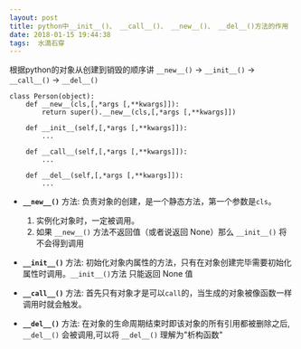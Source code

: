 ```yaml
---
layout: post
title: python中__init__()、 __call__()、 __new__()、 __del__()方法的作用
date: 2018-01-15 19:44:38
tags:  水滴石穿
---
```


根据python的对象从创建到销毁的顺序讲
`__new__()` -> `__init__()` -> `__call__()` -> `__del__()`
```
class Person(object):
    def __new__(cls,[,*args [,**kwargs]]):
        return super().__new__(cls,[,*args [,**kwargs]])

    def __init__(self,[,*args [,**kwargs]]):
        ...

    def __call__(self,[,*args [,**kwargs]]):
        ...

    def __del__(self,[,*args [,**kwargs]]):
        ...

```
- **`__new__()`** 方法:
负责对象的创建，是一个静态方法，第一个参数是`cls`。
  1. 实例化对象时，一定被调用。
  2. 如果 `__new__()` 方法不返回值（或者说返回 None）那么 `__init__()`  将不会得到调用

- **`__init__()`** 方法:
初始化对象内属性的方法，只有在对象创建完毕需要初始化属性时调用。`__init__()`方法 只能返回 None 值

- **`__call__()`** 方法:
首先只有对象才是可以`call`的，当生成的对象被像函数一样调用时就会触发。

- **`__del__()`** 方法:
在对象的生命周期结束时即该对象的所有引用都被删除之后, `__del__()` 会被调用,可以将 `__del__()` 理解为"析构函数"
